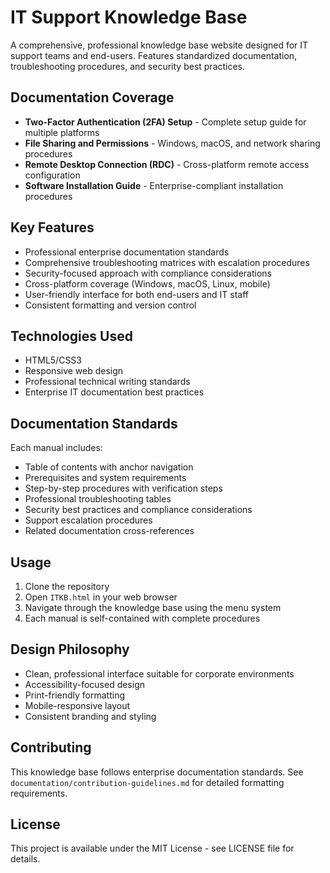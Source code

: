 # IT Support Knowledge Base

A comprehensive, professional knowledge base website designed for IT support teams and end-users. Features standardized documentation, troubleshooting procedures, and security best practices.

##  Documentation Coverage

- **Two-Factor Authentication (2FA) Setup** - Complete setup guide for multiple platforms
- **File Sharing and Permissions** - Windows, macOS, and network sharing procedures  
- **Remote Desktop Connection (RDC)** - Cross-platform remote access configuration
- **Software Installation Guide** - Enterprise-compliant installation procedures

##  Key Features

- Professional enterprise documentation standards
- Comprehensive troubleshooting matrices with escalation procedures
- Security-focused approach with compliance considerations
- Cross-platform coverage (Windows, macOS, Linux, mobile)
- User-friendly interface for both end-users and IT staff
- Consistent formatting and version control

##  Technologies Used

- HTML5/CSS3
- Responsive web design
- Professional technical writing standards
- Enterprise IT documentation best practices

##  Documentation Standards

Each manual includes:
- Table of contents with anchor navigation
- Prerequisites and system requirements
- Step-by-step procedures with verification steps
- Professional troubleshooting tables
- Security best practices and compliance considerations
- Support escalation procedures
- Related documentation cross-references

##  Usage

1. Clone the repository
2. Open `ITKB.html` in your web browser
3. Navigate through the knowledge base using the menu system
4. Each manual is self-contained with complete procedures

## Design Philosophy

- Clean, professional interface suitable for corporate environments
- Accessibility-focused design
- Print-friendly formatting
- Mobile-responsive layout
- Consistent branding and styling

##  Contributing

This knowledge base follows enterprise documentation standards. See `documentation/contribution-guidelines.md` for detailed formatting requirements.

##  License

This project is available under the MIT License - see LICENSE file for details.
